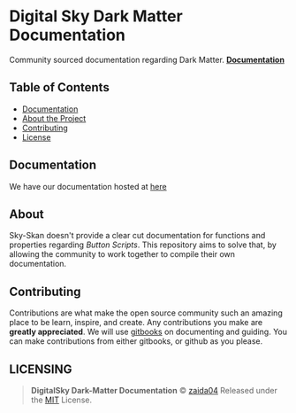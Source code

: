 # Digital Sky Dark Matter Documentation

Community sourced documentation regarding Dark Matter. [**Documentation**](./)

## Table of Contents

* [Documentation](./#documentation)
* [About the Project](./#about)
* [Contributing](./#contributing)
* [License](./#LICENSING)

## Documentation

We have our documentation hosted at [here](https://zaida04.gitbook.io/darkmatter/)

## About

Sky-Skan doesn't provide a clear cut documentation for functions and properties regarding _Button Scripts_. This repository aims to solve that, by allowing the community to work together to compile their own documentation.

## Contributing

Contributions are what make the open source community such an amazing place to be learn, inspire, and create. Any contributions you make are **greatly appreciated**. We will use [gitbooks](https://www.gitbook.com/) on documenting and guiding. You can make contributions from either gitbooks, or github as you please.

## LICENSING

> **DigitalSky Dark-Matter Documentation** © [zaida04](https://github.com/zaida04) Released under the [MIT](https://github.com/zaida04/DigitalSky-DarkMatter-Documentation/blob/master/LICENSE) License.

